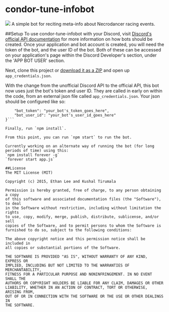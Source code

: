 # condor-tune-infobot

![](http://i.imgur.com/eRyuLGc.png)
A simple bot for reciting meta-info about Necrodancer racing events.

##Setup
To use condor-tune-infobot with your Discord, visit [Discord's official API documentation](https://discordapp.com/developers/docs/topics/oauth2#bot-vs-user-accounts) for more information on how bots should be created. Once your application and bot account is created, you will need the token of the bot, and the user ID of the bot. Both of these can be accessed on your application's page within the Discord Developer's section, under the 'APP BOT USER' section.

Next, clone this project or [download it as a ZIP](https://github.com/joseph-galindo/condor-tune-infobot/archive/master.zip) and open up `app_credentials.json`.

With the change from the unofficial Discord API to the official API, this bot now uses just the bot's token and user ID. They are called in early on within the code, from an external json file called `app_credentials.json`. Your json should be configured like so:

```{
	"bot_token": "your_bot's_token_goes_here",
	"bot_user_id": "your_bot's_user_id_goes_here"
}```

Finally, run `npm install`.

From this point, you can run `npm start` to run the bot.

Currently working on an alternate way of running the bot (for long periods of time) using this:  
`npm install forever -g`  
`forever start app.js`  

##License
The MIT License (MIT)

Copyright (c) 2015, Ethan Lee and Kushal Tirumala

Permission is hereby granted, free of charge, to any person obtaining a copy
of this software and associated documentation files (the "Software"), to deal
in the Software without restriction, including without limitation the rights
to use, copy, modify, merge, publish, distribute, sublicense, and/or sell
copies of the Software, and to permit persons to whom the Software is
furnished to do so, subject to the following conditions:

The above copyright notice and this permission notice shall be included in
all copies or substantial portions of the Software.

THE SOFTWARE IS PROVIDED "AS IS", WITHOUT WARRANTY OF ANY KIND, EXPRESS OR
IMPLIED, INCLUDING BUT NOT LIMITED TO THE WARRANTIES OF MERCHANTABILITY,
FITNESS FOR A PARTICULAR PURPOSE AND NONINFRINGEMENT. IN NO EVENT SHALL THE
AUTHORS OR COPYRIGHT HOLDERS BE LIABLE FOR ANY CLAIM, DAMAGES OR OTHER
LIABILITY, WHETHER IN AN ACTION OF CONTRACT, TORT OR OTHERWISE, ARISING FROM,
OUT OF OR IN CONNECTION WITH THE SOFTWARE OR THE USE OR OTHER DEALINGS IN
THE SOFTWARE.
